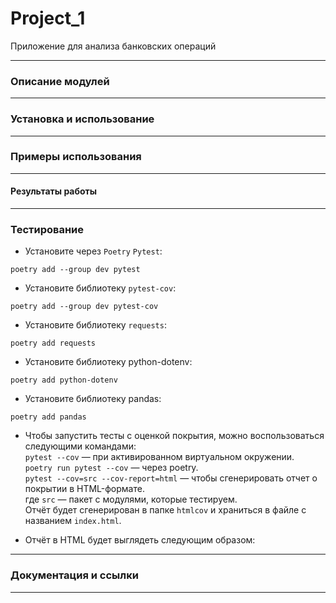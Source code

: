 # Project_1
Приложение для анализа банковских операций
***

### Описание модулей

***

### Установка и использование

***

### Примеры использования

***


#### Результаты работы

***


### Тестирование

- Установите через `Poetry` `Pytest`:

```commandline
poetry add --group dev pytest
``` 

- Установите библиотеку `pytest-cov`:

```commandline
poetry add --group dev pytest-cov
```
- Установите библиотеку `requests`:
```commandline
poetry add requests
```
- Установите библиотеку python-dotenv:
```commandline
poetry add python-dotenv
```
- Установите библиотеку pandas:
```commandline
poetry add pandas
```


- Чтобы запустить тесты с оценкой покрытия, можно воспользоваться следующими командами:  
  `pytest --cov`  — при активированном виртуальном окружении.  
  `poetry run pytest --cov` — через poetry.  
  `pytest --cov=src --cov-report=html` — чтобы сгенерировать отчет о покрытии в HTML-формате.   
  где `src` — пакет c модулями, которые тестируем.   
  Отчёт будет сгенерирован в папке `htmlcov` и храниться в файле с названием `index.html`.

- Oтчёт в HTML будет выглядеть следующим образом:

***


### Документация и ссылки


***
